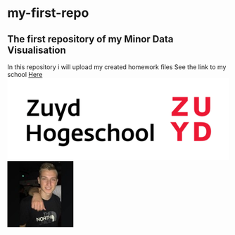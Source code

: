# my-first-repo
## The first repository of my Minor Data Visualisation
In this repository i will upload my created homework files
See the link to my school [Here](https://www.zuyd.nl)
![Logo Zuyd met Tekst](img/zuyd-logo-tekst.png) 
<img src="img/profielfoto.jpg" width="150" height="150">

